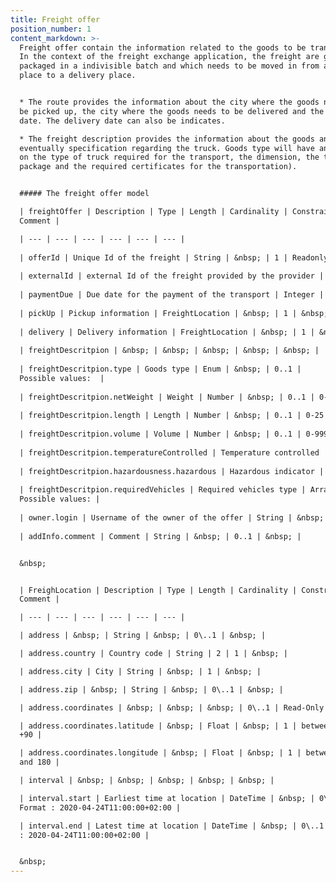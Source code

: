 ```yaml
---
title: Freight offer
position_number: 1
content_markdown: >-
  Freight offer contain the information related to the goods to be transported.
  In the context of the freight exchange application, the freight are goods
  packaged in a indivisible batch and which needs to be moved in from a loading
  place to a delivery place.


  * The route provides the information about the city where the goods needs to
  be picked up, the city where the goods needs to be delivered and the loading
  date. The delivery date can also be indicates.

  * The freight description provides the information about the goods and
  eventually specification regarding the truck. Goods type will have an impact
  on the type of truck required for the transport, the dimension, the transport
  package and the required certificates for the transportation).


  ##### The freight offer model

  | freightOffer | Description | Type | Length | Cardinality | Constraint /
  Comment |

  | --- | --- | --- | --- | --- | --- |
  
  | offerId | Unique Id of the freight | String | &nbsp; | 1 | Readonly | 
  
  | externalId | external Id of the freight provided by the provider | String | &nbsp; | 0..1 | &nbsp; | 
  
  | paymentDue | Due date for the payment of the transport | Integer | &nbsp; | 0..1 | &gt;0 | 
  
  | pickUp | Pickup information | FreightLocation | &nbsp; | 1 | &nbsp; |
  
  | delivery | Delivery information | FreightLocation | &nbsp; | 1 | &nbsp; |
  
  | freightDescritpion | &nbsp; | &nbsp; | &nbsp; | &nbsp; | &nbsp; | 
  
  | freightDescritpion.type | Goods type | Enum | &nbsp; | 0..1 | 
  Possible values:  |
  
  | freightDescritpion.netWeight | Weight | Number | &nbsp; | 0..1 | 0-999 |
  
  | freightDescritpion.length | Length | Number | &nbsp; | 0..1 | 0-25 |  
  
  | freightDescritpion.volume | Volume | Number | &nbsp; | 0..1 | 0-999 | 
  
  | freightDescritpion.temperatureControlled | Temperature controlled | Boolean | &nbsp; | 0..1 | &nbsp; | 
  
  | freightDescritpion.hazardousness.hazardous | Hazardous indicator | Boolean | &nbsp; | 0..1 | &nbsp; | 
  
  | freightDescritpion.requiredVehicles | Required vehicles type | Array | &nbsp; | 0..* | 
  Possible values: | 
  
  | owner.login | Username of the owner of the offer | String | &nbsp; | 1 | &nbsp; |  
  
  | addInfo.comment | Comment | String | &nbsp; | 0..1 | &nbsp; | 


  &nbsp;


  | FreighLocation | Description | Type | Length | Cardinality | Constraint /
  Comment |

  | --- | --- | --- | --- | --- | --- |

  | address | &nbsp; | String | &nbsp; | 0\..1 | &nbsp; |

  | address.country | Country code | String | 2 | 1 | &nbsp; |

  | address.city | City | String | &nbsp; | 1 | &nbsp; |

  | address.zip | &nbsp; | String | &nbsp; | 0\..1 | &nbsp; |

  | address.coordinates | &nbsp; | &nbsp; | &nbsp; | 0\..1 | Read-Only |

  | address.coordinates.latitude | &nbsp; | Float | &nbsp; | 1 | between -90 and
  +90 |

  | address.coordinates.longitude | &nbsp; | Float | &nbsp; | 1 | between -180
  and 180 |

  | interval | &nbsp; | &nbsp; | &nbsp; | &nbsp; | &nbsp; |

  | interval.start | Earliest time at location | DateTime | &nbsp; | 0\..1 |
  Format : 2020-04-24T11:00:00+02:00 |

  | interval.end | Latest time at location | DateTime | &nbsp; | 0\..1 | Format
  : 2020-04-24T11:00:00+02:00 |


  &nbsp;
---
```


